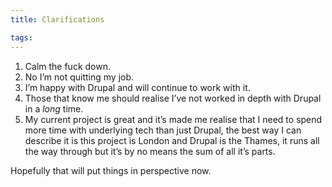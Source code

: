 ```yaml
---
title: Clarifications

tags:
---
```

1. Calm the fuck down.
2. No I’m not quitting my job.
3. I’m happy with Drupal and will continue to work with it.
4. Those that know me should realise I’ve not worked in depth with Drupal in a *long* time.
5. My current project is great and it’s made me realise that I need to spend more time with underlying tech than just Drupal, the best way I can describe it is this project is London and Drupal is the Thames, it runs all the way through but it’s by no means the sum of all it’s parts.

Hopefully that will put things in perspective now.


